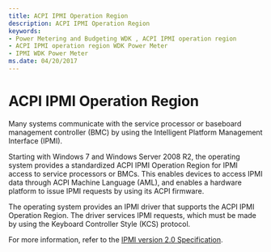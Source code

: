 ```yaml
---
title: ACPI IPMI Operation Region
description: ACPI IPMI Operation Region
keywords:
- Power Metering and Budgeting WDK , ACPI IPMI operation region
- ACPI IPMI operation region WDK Power Meter
- IPMI WDK Power Meter
ms.date: 04/20/2017
---
```


# ACPI IPMI Operation Region


Many systems communicate with the service processor or baseboard management controller (BMC) by using the Intelligent Platform Management Interface (IPMI).

Starting with Windows 7 and Windows Server 2008 R2, the operating system provides a standardized ACPI IPMI Operation Region for IPMI access to service processors or BMCs. This enables devices to access IPMI data through ACPI Machine Language (AML), and enables a hardware platform to issue IPMI requests by using its ACPI firmware.

The operating system provides an IPMI driver that supports the ACPI IPMI Operation Region. The driver services IPMI requests, which must be made by using the Keyboard Controller Style (KCS) protocol.

For more information, refer to the [IPMI version 2.0 Specification](https://go.microsoft.com/fwlink/p/?linkid=69485).

 

 




